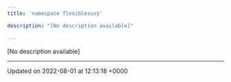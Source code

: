 ```yaml
---
title: 'namespace flexiblesusy'

description: "[No description available]"

---
```







[No description available]






-------------------------------

Updated on 2022-08-01 at 12:13:18 +0000